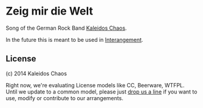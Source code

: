 Zeig mir die Welt
=================

Song of the German Rock Band [Kaleidos Chaos](http://kaleidos-chaos.de).

In the future this is meant to be used in [Interangement](https://github.com/Xiphe/Interangement).

License
-------

(c) 2014 Kaleidos Chaos

Right now, we're evaluating License models like CC, Beerware, WTFPL.  
Until we update to a common model, please just [drop us a line](mailto:contribute@kaleidos-chaos.de)
if you want to use, modify or contribute to our arrangements.